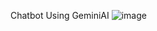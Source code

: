 Chatbot Using GeminiAI
![image](https://github.com/user-attachments/assets/6c8800d8-09f9-4d43-a3c2-647a1b37523f)

